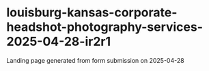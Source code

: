 # louisburg-kansas-corporate-headshot-photography-services-2025-04-28-ir2r1
Landing page generated from form submission on 2025-04-28
